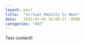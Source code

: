 ```yaml
---
layout: post
title:  "Virtual Reality Is Next"
date:   2016-01-02 10:00:27 -0500
categories: "407"
---
```


<p>Test content!</p>
